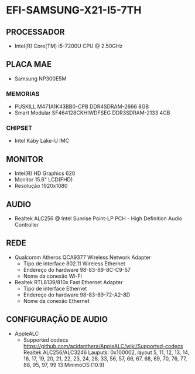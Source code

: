 # EFI-SAMSUNG-X21-I5-7TH

## PROCESSADOR

- Intel(R) Core(TM) i5-7200U CPU @ 2.50GHz

## PLACA MAE

- Samsung NP300E5M
### MEMORIAS
- PUSKILL M471A1K43BB0-CPB DDR4SDRAM-2666 8GB
- Smart Modular SF464128CKHIWDFSEG DDR3SDRAM-2133 4GB
### CHIPSET
- Intel Kaby Lake-U IMC
## MONITOR
- Intel(R) HD Graphics 620
- Monitor 15.6" LCD(FHD)
- Resolução 1920x1080
## AUDIO
- Realtek ALC256 @ Intel Sunrise Point-LP PCH - High Definition Audio Controller
## REDE
- Qualcomm Atheros QCA9377 Wireless Network Adapter
    - Tipo de interface  	802.11 Wireless Ethernet
    - Endereço do hardware  	98-83-89-8C-C9-57
    - Nome da conexão  	Wi-Fi
- Realtek RTL8139/810x Fast Ethernet Adapter
    - Tipo de interface  	Ethernet
    - Endereço do hardware  	98-83-89-72-A2-8D
    - Nome da conexão  	Ethernet

## CONFIGURAÇÃO DE AUDIO
- AppleALC
    - Supported codecs https://github.com/acidanthera/AppleALC/wiki/Supported-codecs
        Realtek ALC256/ALC3246  Lauputs: 0x100002, layout 5, 11, 12, 13, 14, 16, 17, 19, 20, 21, 22, 23, 24, 28, 33, 56, 57, 66, 67, 68, 69, 70, 76, 77, 88, 95, 97, 99  13 MinimoOS:(10.9)
    
